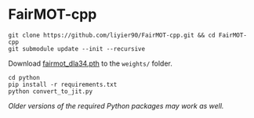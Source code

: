 # FairMOT-cpp

```
git clone https://github.com/liyier90/FairMOT-cpp.git && cd FairMOT-cpp
git submodule update --init --recursive
```

Download [fairmot_dla34.pth](https://drive.google.com/file/d/1iqRQjsG9BawIl8SlFomMg5iwkb6nqSpi/view) to the `weights/` folder.

```
cd python
pip install -r requirements.txt
python convert_to_jit.py
```

_Older versions of the required Python packages may work as well._
